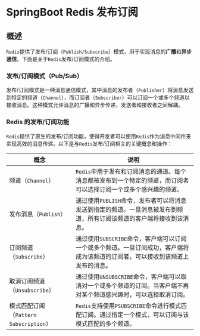 # SpringBoot Redis 发布订阅

## 概述

`Redis`提供了发布/订阅（`Publish/Subscribe`）模式，用于实现消息的**广播**和**异步通信**。下面是关于`Redis`发布/订阅模式的介绍。

### 发布/订阅模式（Pub/Sub）

发布/订阅模式是一种消息通信模式，其中消息的发布者（`Publisher`）将消息发送到特定的频道（`Channel`），而订阅者（`Subscriber`）可以订阅一个或多个频道以接收消息。这种模式允许消息的广播和异步传递，发送者和接收者之间解耦。

### Redis 的发布/订阅功能

`Redis`提供了原生的发布/订阅功能，使得开发者可以使用`Redis`作为消息中间件来实现高效的消息传递。以下是与`Redis`发布/订阅相关的关键概念和操作：

| 概念 | 说明                                                                  |
| --- |---------------------------------------------------------------------|
| 频道（`Channel`） | `Redis`中用于发布和订阅消息的通道。每个消息都被发布到一个特定的频道，而订阅者可以选择订阅一个或多个感兴趣的频道。         |
| 发布消息（`Publish`） | 通过使用`PUBLISH`命令，发布者可以将消息发送到指定的频道。一旦消息被发布到频道，所有订阅该频道的客户端将接收到该消息。      |
| 订阅频道（`Subscribe`） | 通过使用`SUBSCRIBE`命令，客户端可以订阅一个或多个频道。一旦订阅成功，客户端将成为该频道的订阅者，可以接收到该频道上发布的消息。|
| 取消订阅频道（`Unsubscribe`） | 通过使用`UNSUBSCRIBE`命令，客户端可以取消对一个或多个频道的订阅。当客户端不再对某个频道感兴趣时，可以选择取消订阅。    |
| 模式匹配订阅（`Pattern Subscription`） | `Redis`支持使用`PSUBSCRIBE`命令进行模式匹配订阅。通过指定一个模式，可以订阅与该模式匹配的多个频道。      |

	
	
	



